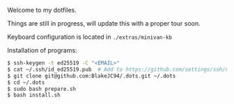 Welcome to my dotfiles.

Things are still in progress, will update this with a proper tour soon.

Keyboard configuration is located in `./extras/minivan-kb`

Installation of programs:
```bash
$ ssh-keygen -t ed25519 -C "<EMAIL>"
$ cat ~/.ssh/id_ed25519.pub  # Add to https://github.com/settings/ssh/new
$ git clone git@github.com:BlakeJC94/.dots.git ~/.dots
$ cd ~/.dots
$ sudo bash prepare.sh
$ bash install.sh
```
